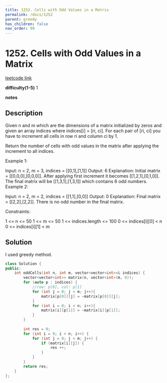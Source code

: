 ```yaml
---
title: 1252. Cells with Odd Values in a Matrix
permalink: /docs/1252
parent: greedy
has_children: false
nav_order: 99
---
```

# 1252. Cells with Odd Values in a Matrix
[leetcode link](https://leetcode.com/problems/cells-with-odd-values-in-a-matrix/)

**difficulty(1-5)** 
1

**notes**   


## Description
Given n and m which are the dimensions of a matrix initialized by zeros and given an array indices where indices[i] = [ri, ci]. For each pair of [ri, ci] you have to increment all cells in row ri and column ci by 1.

Return the number of cells with odd values in the matrix after applying the increment to all indices.

 

Example 1:


Input: n = 2, m = 3, indices = [[0,1],[1,1]]
Output: 6
Explanation: Initial matrix = [[0,0,0],[0,0,0]].
After applying first increment it becomes [[1,2,1],[0,1,0]].
The final matrix will be [[1,3,1],[1,3,1]] which contains 6 odd numbers.
Example 2:


Input: n = 2, m = 2, indices = [[1,1],[0,0]]
Output: 0
Explanation: Final matrix = [[2,2],[2,2]]. There is no odd number in the final matrix.
 

Constraints:

1 <= n <= 50
1 <= m <= 50
1 <= indices.length <= 100
0 <= indices[i][0] < n
0 <= indices[i][1] < m

## Solution
I used greedy method.

```c++
class Solution {
public:
    int oddCells(int n, int m, vector<vector<int>>& indices) {
        vector<vector<int>> matrix(n, vector<int>(m, 0));
        for (auto p : indices) {
            //row: p[0], col: p[1]
            for (int j = 0; j < m; j++){
                matrix[p[0]][j] = ~matrix[p[0]][j];
            }
            for (int i = 0; i < n; i++){
                matrix[i][p[1]] = ~matrix[i][p[1]];
            }
        }
        
        int res = 0;
        for (int i = 0; i < n; i++) {
            for (int j = 0; j < m; j++) {
                if (matrix[i][j]) {
                    res ++;
                }
            }
        }
        return res;
    }
};
```

<!-- 
Default label
{: .label }

Blue label
{: .label .label-blue }

Stable
{: .label .label-green }

New release
{: .label .label-purple }

Coming soon
{: .label .label-yellow }

Deprecated
{: .label .label-red } -->
